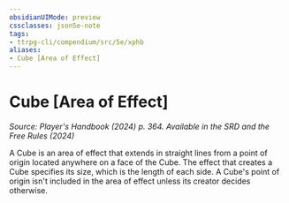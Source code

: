```yaml
---
obsidianUIMode: preview
cssclasses: json5e-note
tags:
- ttrpg-cli/compendium/src/5e/xphb
aliases:
- Cube [Area of Effect]
---
```

# Cube [Area of Effect]
*Source: Player's Handbook (2024) p. 364. Available in the <span title='Systems Reference Document (5.2)'>SRD</span> and the Free Rules (2024)* 

A Cube is an area of effect that extends in straight lines from a point of origin located anywhere on a face of the Cube. The effect that creates a Cube specifies its size, which is the length of each side. A Cube's point of origin isn't included in the area of effect unless its creator decides otherwise.